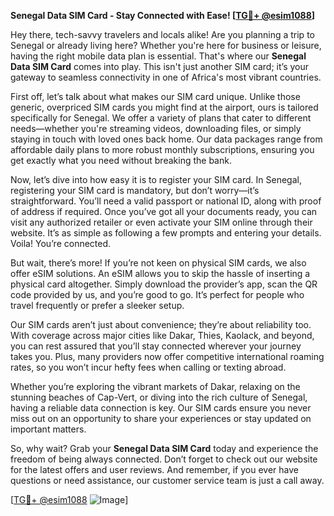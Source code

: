**Senegal Data SIM Card - Stay Connected with Ease! [[TG💪+ @esim1088](https://t.me/s/esim1088)]**

Hey there, tech-savvy travelers and locals alike! Are you planning a trip to Senegal or already living here? Whether you're here for business or leisure, having the right mobile data plan is essential. That's where our **Senegal Data SIM Card** comes into play. This isn't just another SIM card; it’s your gateway to seamless connectivity in one of Africa's most vibrant countries.

First off, let’s talk about what makes our SIM card unique. Unlike those generic, overpriced SIM cards you might find at the airport, ours is tailored specifically for Senegal. We offer a variety of plans that cater to different needs—whether you're streaming videos, downloading files, or simply staying in touch with loved ones back home. Our data packages range from affordable daily plans to more robust monthly subscriptions, ensuring you get exactly what you need without breaking the bank.

Now, let’s dive into how easy it is to register your SIM card. In Senegal, registering your SIM card is mandatory, but don’t worry—it’s straightforward. You’ll need a valid passport or national ID, along with proof of address if required. Once you’ve got all your documents ready, you can visit any authorized retailer or even activate your SIM online through their website. It’s as simple as following a few prompts and entering your details. Voila! You’re connected.

But wait, there’s more! If you’re not keen on physical SIM cards, we also offer eSIM solutions. An eSIM allows you to skip the hassle of inserting a physical card altogether. Simply download the provider’s app, scan the QR code provided by us, and you’re good to go. It’s perfect for people who travel frequently or prefer a sleeker setup.

Our SIM cards aren’t just about convenience; they’re about reliability too. With coverage across major cities like Dakar, Thies, Kaolack, and beyond, you can rest assured that you’ll stay connected wherever your journey takes you. Plus, many providers now offer competitive international roaming rates, so you won’t incur hefty fees when calling or texting abroad.

Whether you’re exploring the vibrant markets of Dakar, relaxing on the stunning beaches of Cap-Vert, or diving into the rich culture of Senegal, having a reliable data connection is key. Our SIM cards ensure you never miss out on an opportunity to share your experiences or stay updated on important matters.

So, why wait? Grab your **Senegal Data SIM Card** today and experience the freedom of being always connected. Don’t forget to check out our website for the latest offers and user reviews. And remember, if you ever have questions or need assistance, our customer service team is just a call away.

[[TG💪+ @esim1088](https://t.me/s/esim1088) ![Image](https://i.postimg.cc/Y0z9fWf4/image.png)]
